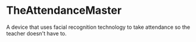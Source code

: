 # TheAttendanceMaster
A device that uses facial recognition technology to take attendance so the teacher doesn't have to.
